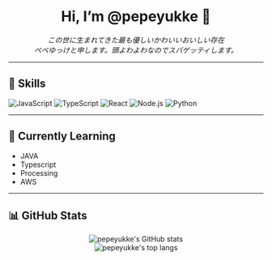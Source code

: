 <h1 align="center">Hi, I’m @pepeyukke 👋</h1>

<p align="center">
  <em>この世に生まれてきた最も優しいかわいいおいしい存在<br>
  ぺぺゆっけと申します。頭よわよわなのでスパゲッティします。</em>
</p>

---

## 🚀 Skills

<p align="left">
  <img src="https://img.shields.io/badge/JavaScript-F7DF1E?style=for-the-badge&logo=javascript&logoColor=black" alt="JavaScript"/>
  <img src="https://img.shields.io/badge/TypeScript-3178C6?style=for-the-badge&logo=typescript&logoColor=white" alt="TypeScript"/>
  <img src="https://img.shields.io/badge/React-61DAFB?style=for-the-badge&logo=react&logoColor=black" alt="React"/>
  <img src="https://img.shields.io/badge/Node.js-339933?style=for-the-badge&logo=nodedotjs&logoColor=white" alt="Node.js"/>
  <img src="https://img.shields.io/badge/Python-3776AB?style=for-the-badge&logo=python&logoColor=white" alt="Python"/>
</p>

---

## 🌱 Currently Learning

- JAVA
- Typescript
- Processing
- AWS

---

## 📊 GitHub Stats

<p align="center">
  <img src="https://github-readme-stats.vercel.app/api?username=pepeyukke&show_icons=true&theme=radical" alt="pepeyukke's GitHub stats" />
  <br/>
  <img src="https://github-readme-stats.vercel.app/api/top-langs/?username=pepeyukke&layout=compact&theme=radical" alt="pepeyukke's top langs" />
</p>
